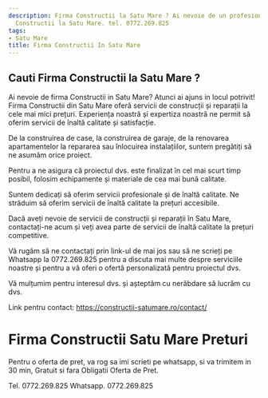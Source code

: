 ```yaml
---
description: Firma Constructii la Satu Mare ? Ai nevoie de un profesionist in Firma
  Constructii la Satu Mare. tel. 0772.269.825
tags:
- Satu Mare
title: Firma Constructii In Satu Mare
---
```



## Cauti Firma Constructii la Satu Mare ?

Ai nevoie de firma Constructii in Satu Mare? Atunci ai ajuns in locul potrivit! 
Firma Constructii din Satu Mare oferă servicii de construcții și reparații la cele mai mici prețuri. Experiența noastră și expertiza noastră ne permit să oferim servicii de înaltă calitate și satisfacție. 

De la construirea de case, la construirea de garaje, de la renovarea apartamentelor la repararea sau înlocuirea instalațiilor, suntem pregătiți să ne asumăm orice proiect. 

Pentru a ne asigura că proiectul dvs. este finalizat în cel mai scurt timp posibil, folosim echipamente și materiale de cea mai bună calitate. 

Suntem dedicați să oferim servicii profesionale și de înaltă calitate. Ne străduim să oferim servicii de înaltă calitate la prețuri accesibile. 

Dacă aveți nevoie de servicii de construcții și reparații în Satu Mare, contactați-ne acum și veți avea parte de servicii de înaltă calitate la prețuri competitive. 

Vă rugăm să ne contactați prin link-ul de mai jos sau să ne scrieți pe Whatsapp la 0772.269.825 pentru a discuta mai multe despre serviciile noastre și pentru a vă oferi o ofertă personalizată pentru proiectul dvs. 

Vă mulțumim pentru interesul dvs. și așteptăm cu nerăbdare să lucrăm cu dvs. 

Link pentru contact: https://constructii-satumare.ro/contact/

# Firma Constructii Satu Mare Preturi
Pentru o oferta de pret, va rog sa imi scrieti pe whatsapp, si va trimitem in 30 min, Gratuit si fara Obligatii Oferta de Pret.

Tel. 0772.269.825
Whatsapp. 0772.269.825